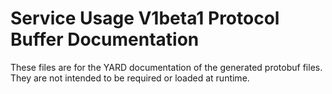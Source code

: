 # Service Usage V1beta1 Protocol Buffer Documentation

These files are for the YARD documentation of the generated protobuf files.
They are not intended to be required or loaded at runtime.
